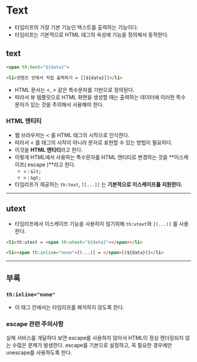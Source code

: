 # Text
- 타임리프의 가장 기본 기능인 텍스트를 출력하는 기능이다.
- 타임리프는 기본적으로 HTML 태그의 속성에 기능을 정의해서 동작한다.
## text
```html
<span th:text="${data}">
```
```html
<li>컨텐츠 안에서 직접 출력하기 = [[${data}]]</li>
```
- HTML 문서는 \<, \> 같은 특수문자를 기반으로 정의된다.
- 따라서 뷰 템플릿으로 HTML 화면을 생성할 때는 출력하는 데이터에 이러한 특수 문자가 있는 것을 주의해서 사용해야 한다.

### HTML 엔티티
- 웹 브라우저는 \< 를 HTML 태그의 시작으로 인식한다.
- 따라서 \< 를 태그의 시작이 아니라 문자로 표현할 수 있는 방법이 필요하다.
- 이것을 **HTML 엔티티**라고 한다.
- 이렇게 HTML에서 사용하는 특수문자를 HTML 엔티티로 변경하는 것을 **이스케이프( escape )**라고 한다.
  - `<` : `&lt;`
  - `>` : `&gt;`
- 타임리프가 제공하는 `th:text`, `[[...]]` 는 **기본적으로 이스케이프를 지원한다.**

***
## utext
- 타임리프에서 이스케이프 기능을 사용하지 않기위해 `th:utext`와 `[(...)]` 를 사용한다.
```html
<li>th:utext = <span th:utext="${data}"></span></li>
```
```html
<li><span th:inline="none">[(...)] = </span>[(${data})]</li>
```

***
## 부록
### `th:inline="none"`
- 이 태그 안에서는 타임리프를 해석하지 않도록 한다.

### escape 관련 주의사항
실제 서비스를 개달하다 보면 escape를 사용하지 않아서 HTML이 정상 렌더링되지 않는 수많은 문제가 발생한다. escape를 기본으로 설정하고, 꼭 필요한 경우에만 unescape를 사용하도록 한다.